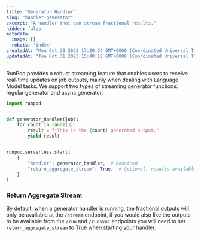 ```yaml
---
title: "Generator Handler"
slug: "handler-generator"
excerpt: "A handler that can stream fractional results."
hidden: false
metadata: 
  image: []
  robots: "index"
createdAt: "Mon Oct 30 2023 17:20:24 GMT+0000 (Coordinated Universal Time)"
updatedAt: "Tue Oct 31 2023 15:40:18 GMT+0000 (Coordinated Universal Time)"
---
```


RunPod provides a robust streaming feature that enables users to receive real-time updates on job outputs, mainly when dealing with Language Model tasks. We support two types of streaming generator functions: regular generator and async generator.

```python
import runpod


def generator_handler(job):
    for count in range(3):
        result = f"This is the {count} generated output."
        yield result


runpod.serverless.start(
    {
        "handler": generator_handler,  # Required
        "return_aggregate_stream": True,  # Optional, results available via /run
    }
)
```

### Return Aggregate Stream

By default, when a generator handler is running, the fractional outputs will only be available at the `/stream` endpoint, if you would also like the outputs to be available from the `/run` and `/runsync` endpoints you will need to set `return_aggregate_stream` to True when starting your handler.
